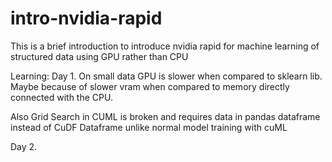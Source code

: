 # intro-nvidia-rapid
This is a brief introduction to introduce nvidia rapid for machine learning of structured data using GPU rather than CPU




Learning:
Day 1. On small data GPU is slower when compared to sklearn lib. Maybe because of slower vram when compared to memory directly connected with the CPU.

Also Grid Search in CUML is broken and requires data in pandas dataframe instead of CuDF Dataframe unlike normal model training with cuML


Day 2.


